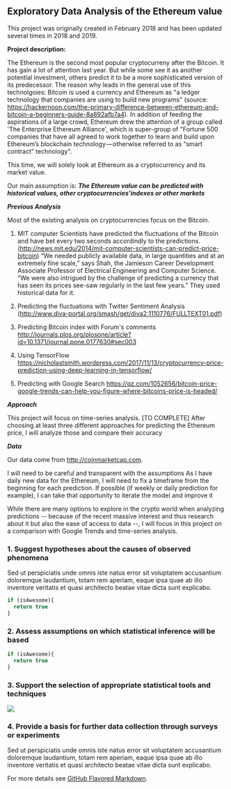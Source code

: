 ## Exploratory Data Analysis of the Ethereum value 

This project was originally created in February 2018 and has been updated several times in 2018 and 2019. 

**Project description:** 

The Ethereum is the second most popular cryptocurreny after the Bitcoin. It has gain a lot of attention last year. But while some see it as another potential investment, others predict it to be a more sophisticated version of its predecessor. The reason why leads in the general use of this technolgoies: Bitcoin is used a currency and Ethereum as "a ledger technology that companies are using to build new programs" (source: https://hackernoon.com/the-primary-difference-between-ethereum-and-bitcoin-a-beginners-guide-8a892afb7a4). In addition of feeding the aspirations of a large crowd, Ethereum drew the attention of a group called 'The Enterprise Ethereum Alliance', which is super-group of "Fortune 500 companies that have all agreed to work together to learn and build upon Ethereum’s blockchain technology — otherwise referred to as “smart contract” technology".

This time, we will solely look at Ethereum as a cryptocurrency and its market value. 

Our main assumption is: ***The Ethereum value can be predicted with historical values, other cryptocurrencies'indexes or other markets***


***Previous Analysis***

Most of the existing analysis on cryptocurrencies focus on the Bitcoin. 

1. MIT computer Scientists have predicted the fluctuations of the Bitcoin and have bet every two seconds accordindly to the predictions. (http://news.mit.edu/2014/mit-computer-scientists-can-predict-price-bitcoin) “We needed publicly available data, in large quantities and at an extremely fine scale,” says Shah, the Jamieson Career Development Associate Professor of Electrical Engineering and Computer Science. “We were also intrigued by the challenge of predicting a currency that has seen its prices see-saw regularly in the last few years.” They used historical data for it.

2. Predicting the fluctuations with Twitter Sentiment Analysis
(http://www.diva-portal.org/smash/get/diva2:1110776/FULLTEXT01.pdf)

3. Predicting Bitcoin index with Forum's comments
http://journals.plos.org/plosone/article?id=10.1371/journal.pone.0177630#sec003

4. Using TensorFlow
https://nicholastsmith.wordpress.com/2017/11/13/cryptocurrency-price-prediction-using-deep-learning-in-tensorflow/

5. Predicting with Google Search
https://qz.com/1052656/bitcoin-price-google-trends-can-help-you-figure-where-bitcoins-price-is-headed/


***Approach*** 

This project will focus on time-series analysis. [TO COMPLETE] 
After choosing at least three different approaches for predicting the Ethereum price, I will analyze those and compare their accuracy

***Data***

Our data come from http://coinmarketcap.com. 


I will need to be careful and transparent with the assumptions
As I have daily new data for the Ethereum, I will need to fix a timeframe from the beginning for each prediction. If possible (if weekly or daily prediction for example), I can take that opportunity to iterate the model and improve it

While there are many options to explore in the crypto world when analyzing predictions -- because of the recent massive interest and thus research about it but also the ease of access to data --, I will focus in this project on a comparison with Google Trends and time-series analysis.



### 1. Suggest hypotheses about the causes of observed phenomena

Sed ut perspiciatis unde omnis iste natus error sit voluptatem accusantium doloremque laudantium, totam rem aperiam, eaque ipsa quae ab illo inventore veritatis et quasi architecto beatae vitae dicta sunt explicabo. 

```javascript
if (isAwesome){
  return true
}
```

### 2. Assess assumptions on which statistical inference will be based

```javascript
if (isAwesome){
  return true
}
```

### 3. Support the selection of appropriate statistical tools and techniques

<img src="images/dummy_thumbnail.jpg?raw=true"/>

### 4. Provide a basis for further data collection through surveys or experiments

Sed ut perspiciatis unde omnis iste natus error sit voluptatem accusantium doloremque laudantium, totam rem aperiam, eaque ipsa quae ab illo inventore veritatis et quasi architecto beatae vitae dicta sunt explicabo. 

For more details see [GitHub Flavored Markdown](https://guides.github.com/features/mastering-markdown/).
